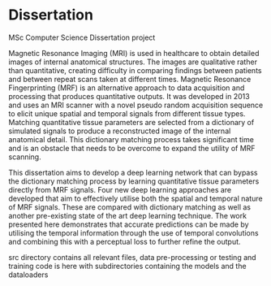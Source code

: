 # Dissertation

MSc Computer Science Dissertation project

Magnetic Resonance Imaging (MRI) is used in healthcare to obtain detailed images of internal anatomical structures. The images are qualitative rather than quantitative, creating difficulty in comparing findings between patients and between repeat scans taken at different times. Magnetic Resonance Fingerprinting (MRF) is an alternative approach to data acquisition and processing that produces quantitative outputs. It was developed in 2013 and uses an MRI scanner with a novel pseudo random acquisition sequence to elicit unique spatial and temporal signals from different tissue types. Matching quantitative tissue parameters are selected from a dictionary of simulated signals to produce a reconstructed image of the internal anatomical detail. This dictionary matching process takes significant time and is an obstacle that needs to be overcome to expand the utility of MRF scanning.

This dissertation aims to develop a deep learning network that can bypass the dictionary matching process by learning quantitative tissue parameters directly from MRF signals. Four new deep learning approaches are developed that aim to effectively utilise both the spatial and temporal nature of MRF signals. These are compared with dictionary matching as well as another pre-existing state of the art deep learning technique. The work presented here demonstrates that accurate predictions can be made by utilising the temporal information through the use of temporal convolutions and combining this with a perceptual loss to further refine the output.


src directory contains all relevant files, data pre-processing or testing and training code is here with subdirectories containing the models and the dataloaders
